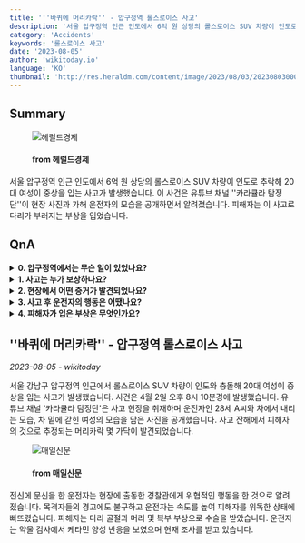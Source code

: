 ```yaml
---
title: '''바퀴에 머리카락'' - 압구정역 롤스로이스 사고'
description: '서울 압구정역 인근 인도에서 6억 원 상당의 롤스로이스 SUV 차량이 인도로 추락해 20대 여성이 중상을 입는 사고가 발생했습니다. 이 사건은 유튜브 채널 ''카라큘라 탐정단''이 현장 사진과 가해 운전자의 모습을 공개하면서 알려졌습니다. 피해자는 이 사고로 다리가 부러지는 부상을 입었습니다.'
category: 'Accidents'
keywords: '롤스로이스 사고'
date: '2023-08-05'
author: 'wikitoday.io'
language: 'KO'
thumbnail: 'http://res.heraldm.com/content/image/2023/08/03/20230803000139_p.jpg'
---
```


## Summary



<figure>
    <img src="http://res.heraldm.com/content/image/2023/08/03/20230803000139_p.jpg" alt="헤럴드경제" />
    <figcaption>
        <h4> from 헤럴드경제</h4>
    </figcaption>
</figure>


서울 압구정역 인근 인도에서 6억 원 상당의 롤스로이스 SUV 차량이 인도로 추락해 20대 여성이 중상을 입는 사고가 발생했습니다. 이 사건은 유튜브 채널 ''카라큘라 탐정단''이 현장 사진과 가해 운전자의 모습을 공개하면서 알려졌습니다. 피해자는 이 사고로 다리가 부러지는 부상을 입었습니다.


## QnA


<details>
    <summary><b>0. 압구정역에서는 무슨 일이 있었나요?</b></summary>
    압구정역 인근 인도에서 롤스로이스 SUV 차량이 인도를 들이받아 20대 여성이 중상을 입는 사고가 발생했습니다.
</details>

<details>
    <summary><b>1. 사고는 누가 보상하나요?</b></summary>
    유튜브 채널 '카라큘라 탐정 에이전시'에서 사고 현장을 취재했습니다.
</details>

<details>
    <summary><b>2. 현장에서 어떤 증거가 발견되었나요?</b></summary>
    사고 잔해에는 희생자의 것으로 추정되는 머리카락이 포함되어 있었습니다.
</details>

<details>
    <summary><b>3. 사고 후 운전자의 행동은 어땠나요?</b></summary>
    전신에 문신을 한 운전자는 경찰관에게 위협적인 행동을 보였고 다친 피해자에 대해서는 전혀 신경 쓰지 않는 것처럼 보였습니다.
</details>

<details>
    <summary><b>4. 피해자가 입은 부상은 무엇인가요?</b></summary>
    피해자는 다리 골절과 머리 및 복부 부상을 입었습니다.
</details>



## ''바퀴에 머리카락'' - 압구정역 롤스로이스 사고

_2023-08-05 - wikitoday_

서울 강남구 압구정역 인근에서 롤스로이스 SUV 차량이 인도와 충돌해 20대 여성이 중상을 입는 사고가 발생했습니다. 사건은 4월 2일 오후 8시 10분경에 발생했습니다. 유튜브 채널 '카라큘라 탐정단'은 사고 현장을 취재하며 운전자인 28세 A씨와 차에서 내리는 모습, 차 밑에 갇힌 여성의 모습을 담은 사진을 공개했습니다. 사고 잔해에서 피해자의 것으로 추정되는 머리카락 몇 가닥이 발견되었습니다.


<figure>
    <img src="https://news.imaeil.com/photos/2023/08/05/2023080507281692897_l.jpg" alt="매일신문" />
    <figcaption>
        <h4> from 매일신문</h4>
    </figcaption>
</figure>


전신에 문신을 한 운전자는 현장에 출동한 경찰관에게 위협적인 행동을 한 것으로 알려졌습니다. 목격자들의 경고에도 불구하고 운전자는 속도를 높여 피해자를 위독한 상태에 빠뜨렸습니다. 피해자는 다리 골절과 머리 및 복부 부상으로 수술을 받았습니다. 운전자는 약물 검사에서 케타민 양성 반응을 보였으며 현재 조사를 받고 있습니다.
